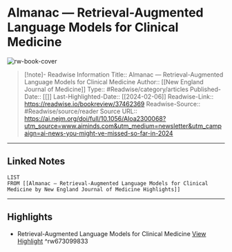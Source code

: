 # Almanac — Retrieval-Augmented Language Models for Clinical Medicine

![rw-book-cover](https://readwise-assets.s3.amazonaws.com/static/images/article1.be68295a7e40.png)
<br>
>[!note]- Readwise Information
>Title:: Almanac — Retrieval-Augmented Language Models for Clinical Medicine
>Author:: [[New England Journal of Medicine]]
>Type:: #Readwise/category/articles
>Published-Date:: [[]]
>Last-Highlighted-Date:: [[2024-02-06]]
>Readwise-Link:: https://readwise.io/bookreview/37462369
>Readwise-Source:: #Readwise/source/reader
>Source URL:: https://ai.nejm.org/doi/full/10.1056/AIoa2300068?utm_source=www.aiminds.com&utm_medium=newsletter&utm_campaign=ai-news-you-might-ve-missed-so-far-in-2024
--- 

## Linked Notes
```dataview
LIST
FROM [[Almanac — Retrieval-Augmented Language Models for Clinical Medicine by New England Journal of Medicine Highlights]]
```

---

## Highlights
- Retrieval-Augmented Language Models for Clinical Medicine [View Highlight](https://readwise.io/open/673099833) ^rw673099833
